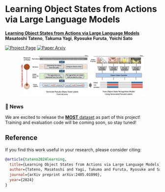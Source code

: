 # **Learning Object States from Actions via Large Language Models**

[**Learning Object States from Actions via Large Language Models**](https://arxiv.org/abs/2405.01090)  
**Masatoshi Tateno**, **Takuma Yagi**, **Ryosuke Furuta**, **Yoichi Sato**

[![Project Page](https://img.shields.io/badge/Project-Page-Green)](https://masatate.github.io/ObjStatefromAction.github.io/) [![Paper Arxiv](https://img.shields.io/badge/Paper-Arxiv:2405.01090-red)](https://arxiv.org/abs/2405.01090)


<div align="center">
  <img src="./images/teaser.png" alt="Teaser Image" style="width: 80%; height: auto;">
</div>


### 🚀 **News**
We are excited to release the [**MOST** dataset](./MOST_dataset/) as part of this project!  
Training and evaluation code will be coming soon, so stay tuned!



## **Reference**
If you find this work useful in your research, please consider citing:

```bibtex
@article{tateno2024learning,
  title={Learning Object States from Actions via Large Language Models},
  author={Tateno, Masatoshi and Yagi, Takuma and Furuta, Ryosuke and Sato, Yoichi},
  journal={arXiv preprint arXiv:2405.01090},
  year={2024}
}